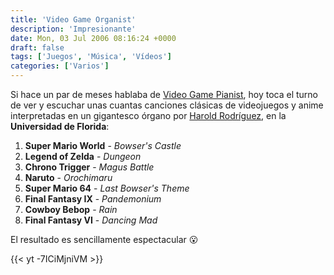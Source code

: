 ```yaml
---
title: 'Video Game Organist'
description: 'Impresionante'
date: Mon, 03 Jul 2006 08:16:24 +0000
draft: false
tags: ['Juegos', 'Música', 'Vídeos']
categories: ['Varios']
---
```


Si hace un par de meses hablaba de [Video Game Pianist](/video-game-pianist/), hoy toca el turno de ver y escuchar unas cuantas canciones clásicas de videojuegos y anime interpretadas en un gigantesco órgano por [Harold Rodríguez](https://www.youtube.com/playlist?list=PL0BEC9A3EE075E256), en la **Universidad de Florida**:

1.  **Super Mario World** - _Bowser's Castle_
2.  **Legend of Zelda** - _Dungeon_
3.  **Chrono Trigger** - _Magus Battle_
4.  **Naruto** - _Orochimaru_
5.  **Super Mario 64** - _Last Bowser's Theme_
6.  **Final Fantasy IX** - _Pandemonium_
7.  **Cowboy Bebop** - _Rain_
8.  **Final Fantasy VI** - _Dancing Mad_

El resultado es sencillamente espectacular :open_mouth:

{{< yt -7ICiMjniVM >}}